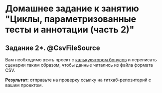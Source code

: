 # Домашнее задание к занятию "Циклы, параметризованные тесты и аннотации (часть 2)"

## Задание 2*. @CsvFileSource

Вам необходимо взять проект с [калькулятором бонусов](https://github.com/Ekaterina-Isabel/1.4.-BonusService) и переписать сценарии таким образом, чтобы данные читались из файла формата CSV.

**Результат:** отправьте на проверку ссылку на гитхаб-репозиторий с вашим проектом.
